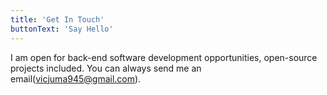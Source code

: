 ```yaml
---
title: 'Get In Touch'
buttonText: 'Say Hello'
---
```


I am open for back-end software development opportunities, open-source projects included. You can always send me an email(vicjuma945@gmail.com).
